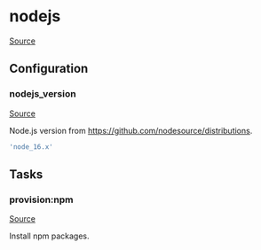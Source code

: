 <!-- DO NOT EDIT THIS FILE! -->
<!-- Instead edit recipe/provision/nodejs.php -->
<!-- Then run bin/docgen -->

# nodejs

[Source](/recipe/provision/nodejs.php)




## Configuration
### nodejs_version
[Source](https://github.com/deployphp/deployer/blob/master/recipe/provision/nodejs.php#L5)

Node.js version from https://github.com/nodesource/distributions.

```php title="Default value"
'node_16.x'
```



## Tasks

### provision:npm
[Source](https://github.com/deployphp/deployer/blob/master/recipe/provision/nodejs.php#L8)

Install npm packages.




